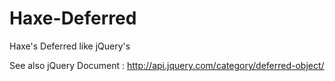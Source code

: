Haxe-Deferred
=============

Haxe's Deferred like jQuery's

See also jQuery Document : http://api.jquery.com/category/deferred-object/
